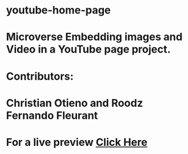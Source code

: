 # youtube-home-page
# Microverse Embedding images and Video  in a YouTube page project.
# Contributors:
# Christian Otieno and Roodz Fernando Fleurant
# For a live preview [Click Here](https://github.com/RoodzFernando/youtube-home-page.git)
